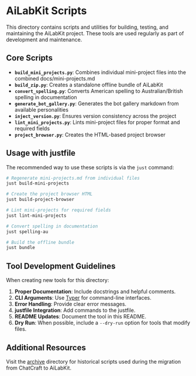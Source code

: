 # AiLabKit Scripts

This directory contains scripts and utilities for building, testing, and maintaining the AiLabKit project. These tools are used regularly as part of development and maintenance.

## Core Scripts

- **`build_mini_projects.py`**: Combines individual mini-project files into the combined docs/mini-projects.md
- **`build_zip.py`**: Creates a standalone offline bundle of AiLabKit
- **`convert_spelling.py`**: Converts American spelling to Australian/British spelling in documentation
- **`generate_bot_gallery.py`**: Generates the bot gallery markdown from available personalities
- **`inject_version.py`**: Ensures version consistency across the project
- **`lint_mini_projects.py`**: Lints mini-project files for proper format and required fields
- **`project_browser.py`**: Creates the HTML-based project browser

## Usage with justfile

The recommended way to use these scripts is via the `just` command:

```bash
# Regenerate mini-projects.md from individual files
just build-mini-projects

# Create the project browser HTML
just build-project-browser

# Lint mini-projects for required fields
just lint-mini-projects

# Convert spelling in documentation
just spelling-au

# Build the offline bundle
just bundle
```

## Tool Development Guidelines

When creating new tools for this directory:

1. **Proper Documentation**: Include docstrings and helpful comments.
2. **CLI Arguments**: Use [Typer](https://typer.tiangolo.com/) for command-line interfaces.
3. **Error Handling**: Provide clear error messages.
4. **justfile Integration**: Add commands to the justfile.
5. **README Updates**: Document the tool in this README.
6. **Dry Run**: When possible, include a `--dry-run` option for tools that modify files.

## Additional Resources

Visit the [archive](../archive/) directory for historical scripts used during the migration from ChatCraft to AiLabKit.